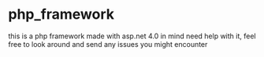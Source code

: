 # php_framework

this is a php framework made with asp.net 4.0 in mind need help with it, feel free to look around and send any issues you might encounter
